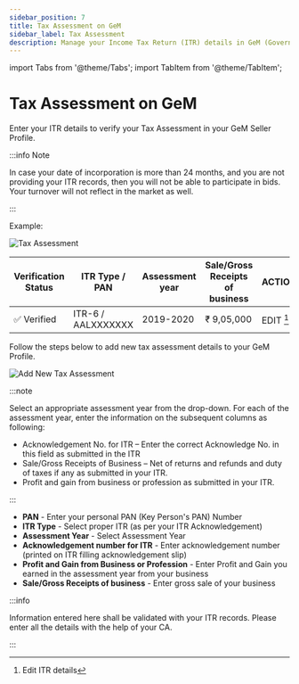 ```yaml
---
sidebar_position: 7
title: Tax Assessment on GeM
sidebar_label: Tax Assessment
description: Manage your Income Tax Return (ITR) details in GeM (Government e-Marketplace) Seller Profile
---
```


import Tabs from '@theme/Tabs';
import TabItem from '@theme/TabItem';

# Tax Assessment on GeM
Enter your ITR details to verify your Tax Assessment in your GeM Seller Profile.

:::info Note

In case your date of incorporation is more than 24 months, and you are not providing your ITR records, then you will not be able to participate in bids. Your turnover will not reflect in the market as well.

:::

<Tabs>
<TabItem value="Manage Tax Assessment" label="Manage Tax Assessment">

Example:

![Tax Assessment](/img/doc/tax-assessment.jpg)

| Verification Status | ITR Type / PAN | Assessment year | Sale/Gross Receipts of business | ACTION |
| ----------- | ----------- | ----------- | ----------- | ----------- |
| :white_check_mark: Verified | ITR-6 / AALXXXXXXX | 2019-2020 | ₹ 9,05,000 |  EDIT [^1]

</TabItem>
<TabItem value="Add new Tax Assessment" label="Add new Tax Assessment">

Follow the steps below to add new tax assessment details to your GeM Profile.

![Add New Tax Assessment](/img/doc/add-new-tax-assessment.jpg)

:::note

Select an appropriate assessment year from the drop-down. For each of the assessment year, enter the information on the subsequent columns as following:
- Acknowledgement No. for ITR – Enter the correct Acknowledge No. in this field as submitted in the ITR
- Sale/Gross Receipts of Business – Net of returns and refunds and duty of taxes if any as submitted in your ITR.
- Profit and gain from business or profession as submitted in your ITR.

:::

- **PAN** - Enter your personal PAN (Key Person's PAN) Number
- **ITR Type** - Select proper ITR (as per your ITR Acknowledgement)
- **Assessment Year** - Select Assessment Year
- **Acknowledgement number for ITR** - Enter acknowledgement number (printed on ITR filling acknowledgement slip)
- **Profit and Gain from Business or Profession** - Enter Profit and Gain you earned in the assessment year from your business
- **Sale/Gross Receipts of business** - Enter gross sale of your business

:::info

Information entered here shall be validated with your ITR records. Please enter all the details with the help of your CA.

:::

</TabItem>
</Tabs>

[^1]: Edit ITR details